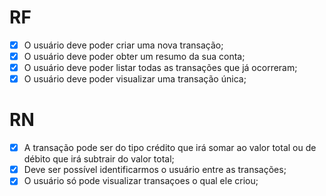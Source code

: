 # RF

- [X] O usuário deve poder criar uma nova transação;
- [X] O usuário deve poder obter um resumo da sua conta;
- [X] O usuário deve poder listar todas as transações que já ocorreram;
- [X] O usuário deve poder visualizar uma transação única;

# RN

- [X] A transação pode ser do tipo crédito que irá somar ao valor total ou de débito que irá subtrair do valor total;
- [X] Deve ser possível identificarmos o usuário entre as transações;
- [X] O usuário só pode visualizar transaçoes o qual ele criou;
